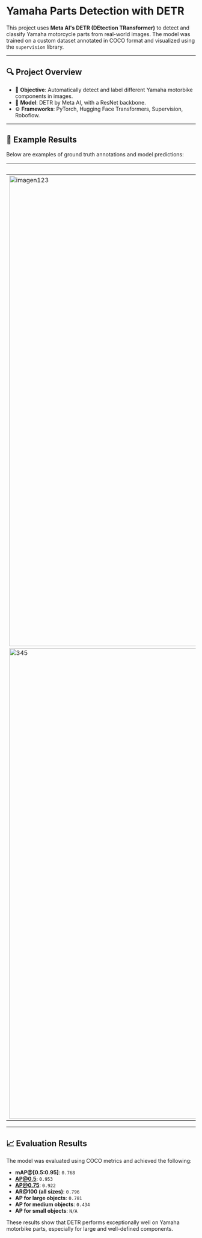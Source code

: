 # Yamaha Parts Detection with DETR

This project uses **Meta AI's DETR (DEtection TRansformer)** to detect and classify Yamaha motorcycle parts from real-world images. The model was trained on a custom dataset annotated in COCO format and visualized using the `supervision` library.

---

## 🔍 Project Overview

- 🎯 **Objective**: Automatically detect and label different Yamaha motorbike components in images.
- 🧠 **Model**: DETR by Meta AI, with a ResNet backbone.
- ⚙️ **Frameworks**: PyTorch, Hugging Face Transformers, Supervision, Roboflow.

---

## 🧪 Example Results

Below are examples of ground truth annotations and model predictions:

| Ground Truth | DETR Prediction |
|--------------|-----------------|
| <img width="1252" height="1252" alt="imagen123" src="https://github.com/user-attachments/assets/97dbfbce-1f0c-4589-bc64-91a0ca6dc888" /> | <img width="1252" height="1252" alt="pred111" src="https://github.com/user-attachments/assets/6f1c673c-dd26-4f18-a913-3ac626fdaee9" /> |
| <img width="1252" height="1252" alt="345" src="https://github.com/user-attachments/assets/875c3699-cf69-4ced-b8e5-d3c8dfbb3db7" /> | <img width="1252" height="1252" alt="346" src="https://github.com/user-attachments/assets/cc218e57-1c99-42d3-9e58-3606198938d2" /> |

---

## 📈 Evaluation Results

The model was evaluated using COCO metrics and achieved the following:

- **mAP@[0.5:0.95]**: `0.768`
- **AP@0.5**: `0.953`
- **AP@0.75**: `0.922`
- **AR@100 (all sizes)**: `0.796`
- **AP for large objects**: `0.781`
- **AP for medium objects**: `0.434`
- **AP for small objects**: `N/A`

These results show that DETR performs exceptionally well on Yamaha motorbike parts, especially for large and well-defined components.
